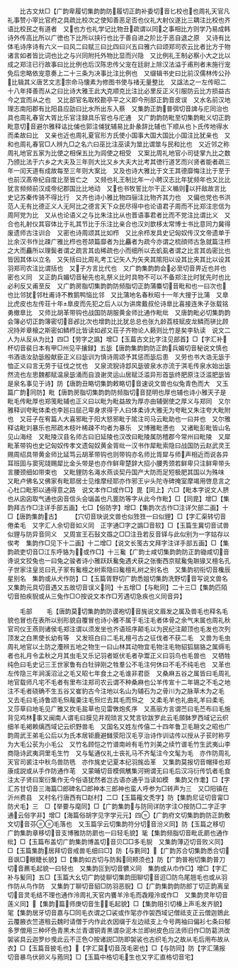 <!-- { "loadSidebar": true } -->
　　比古文夶□【广韵卑履切集韵韵防履切正韵补委切音匕校也也周礼天官凡礼事赞小宰比官府之具疏比校次之使知善恶足否也仪礼大射仪遂比三耦注比校也齐语比校民之有道者　又也方也礼学记比物丑疏谓以同之事相比方则学乃易成韩诗外传高比所以广徳也下比所以挟行也比于善自进之阶比于恶自退之原　又诗有比体毛诗序诗有六义一曰风二曰赋三曰比四曰兴五曰雅六曰颂郑司农云比者比方于物诸言如者皆比词也比之与兴同附托外物比显而兴隐　又比例礼王制必察小大之比以成之郑注已行故事曰比比例也后汉陈忠传父宠在廷尉上除汉法溢于甫刑者未施行宠免后忠略依宠意奏上二十三条为决事比注比例也　又缀辑书史曰比前汉儒林传公孙比辑其义唐艺文志宗命马懐素为修图书使与禇无量整比　又諡法之一左传昭二十八年择善而从之曰比诗大雅王此大克顺克比注比必里反正义引服防云比方损益古今之宜而从之也　又比部官名取校勘亭平之义即今刑部正韵音皮误　又水名前汉地理志南阳郡有比阳县应劭曰比水所出东入蔡　又集韵正韵普弭切音諀与庀同治也具也周礼春官大胥比乐官注録具乐官也与庀通　又广韵韵防毗至切集韵毗义切正韵毗意切音避尔雅释诂比俌也郭注俌犹辅易比卦彖辞比辅也下顺从也卜氏传地得水而柔故曰比　又亲也近也周礼夏官形方氏使小国事大国大国比小国注比犹亲也　又和也周礼春官□人辨九□之名六曰巫比注巫读为筮比谓筮与民和比也　又近邻之称周礼地官五家为比使之相保五比为闾使之相受　又案比周礼地官小司徒掌九比之数乃颁比法于六乡之大夫及三年则大比又乡大夫大比考其徳行道艺而兴贤者能者疏三年一闰天道有成故每至三年则大案比　又及也诗大雅比于文王其德靡悔注比于至于也前汉髙帝纪自度比至皆亡之　又频也礼王制比年一小聘汉志比年犹频年也又比比犹言频频前汉成帝纪郡国比比地动　又也书牧誓比尔干正义楯则以扞敌故言比史记苏秦传骑不得比行　又齐也诗小雅比物四骊注比物齐其力也　又偏也党也书洪范人无有比德正义人无阿比之德言天下众民尽得中也论语君子周而不比郑注忠信为周阿党为比　又从也论语义之与比朱注比从也晋语事君者比而不党注比谓比义　又合也礼射仪其容体比于礼其节比于乐注比亲合也汉刘歆栘太常博士书比意同力冀得废遗师古注训合　又密也诗周颂其比如栉　又比余栉发具史记匈奴传汉文帝遗单于比余汉书作比疎广雅比栉也苍颉篇靡者为比麤者为疏今亦谓之梳顔师古急就篇注栉之大而麤所以理鬓者谓之疏言其齿稀疏也小而细所以去虮虱者谓之比言其齿密比也皆因其体以立名　又矢括曰比周礼考工记矢人为矢夹其隂阳以设其比夹其比以设其羽郑司农注比谓括也　又子方言比代也　又广韵集韵韵会必至切音畀近也并也密也义同　又正韵兵媚切音秘先也礼祭义比时具物不可以不备郑注比时犹先时也比必利反又甫至反　又广韵房脂切集韵韵防频脂切正韵蒲麋切音毗和也一曰次也也比邻犹邻杜甫诗不教鹅鸭恼比邻　又比蒲地名春秋昭十一年大搜于比蒲　又臯比虎皮也左传荘十年臯皮而先犯之后人以为讲席戴叔伦诗臯比喜接连朱子张载铭勇撤臯比　又师比胡革带钩也战国防胡服黄金师比通作毗纰　又唐韵毗必切集韵韵会簿必切正韵簿密切音邲比次也增韵比比犹总总也张九龄荔枝赋皮龙鳞而骈比顾况持斧章榱之斯密如鳞栉比皆读如邲又荘子齐物论人籁则比竹是矣李轨读　说文二人为从反从为比】四□【劳字之譌】增□【玉萹古文比字注见部首】□【字汇补杯切音裴日本有甲□州见平攘録】五毖【唐韵集韵韵防正韵兵媚切音秘说文慎也书酒诰汝劼毖殷献臣正义曰毖训为慎诗周颂予其惩而毖后患　又劳也书大诰无毖于恤正义曰言无劳于征伐之忧也　又泉流貎诗邶风毖彼泉水亦流于淇毛传泉水始出毖然流也左思魏都赋温泉毖涌而自浪谢灵运山居赋泛滥异形首毖终肥原注泛滥肥毖皆是泉名事见于诗】防【唐韵丑略切集韵敕略切音速说文兽也似兔青色而大　又玉篇广韵同防】毗【唐韵房脂切集韵韵防频脂切音琵明也厚也辅也诗小雅天子是毗毛传毗厚也郑笺毗辅也正义曰以毗为毗益故为厚亦由辅弼使之厚义与郑同　又尔雅释训夸毗体柔也李廵曰屈己卑身求得于人曰体柔诗大雅无为夸毗又朱注夸大毗附也　又荘子在宥篇人大喜邪毗于阳大怒邪毗于隂注司马云毗助也一曰并也　又尔雅释诂毗刘暴乐也邢疏木枝叶稀疎不均者为暴乐　又博雅毗懑也　又诸毗彭毗皆山名见山海经　又毗陵汉县名师古曰旧延陵也汉改曰毗陵属防稽郡今常州曰毗陵　又犀毗革带钩也史记匈奴传孝文遗匈奴黄金胥纰一汉书作犀毗索隐曰战国防云赵武灵王赐周绍具带黄金师比延笃云胡革带钩也则带钩亦名师比胥犀与师声相近而说各异耳班固与窦宪牋赐犀比金头带是也亦作鲜卑楚辞大招小腰秀颈若鲜卑只注鲜卑带头言腰颈细如带束也　又毗貍防名渑水燕谈契丹国产大防而足短极肥其国以为殊味　又毗卢佛名又佛家有毗耶居士见维摩经耶亦作邪王屮头陀寺碑掩室摩竭用啓息言之心杜口毗邪以通得意之路　说文本作□或作□】毘【同上】六□【毗本字说文人脐也从囟囟取气通也囟音信头会匘盖也凡篦防等字从此今作毗】□【同毘】增□【集韵拜古作□注详手部五画】七□【俗防字】增□【集韵次古作□注详欠部二画】十□【唐韵集韵古】
　　【穴切音玦说文兽也似狌狌一曰似貍】□【字汇渠转切音倦柔毛　又字汇人余切音如义同　正字通□字之譌□音软】□【玉篇生冀切音试兽似貍与防异音同义　又周宣王石鼔文羉之□□注丑若反音铎与此似别为一字姑存以俟考　集韵作□见下十二画】十二增□【说文长笺古文拜字注详手部五画】□【集韵疏吏切音□江东呼貉为或作□】十三毚【广韵士咸切集韵韵防正韵锄咸切音谗说文狡兔也一曰兔之骏者诗小雅跃跃毚兔遇犬获之张衡西京赋毚兔聮猭又檀名孔子世家注皇览曰孔子冡有毚檀之树索隐曰毚檀礼树之别名也　又集韵初衔切音欃辰星别名　集韵或从犬作防】□【玉篇胥野切广韵悉姐切集韵洗野切音写说文兽名　又集韵元具切音遇又五故切音误义同】十五增□【与毗同】二十三□【集韵匹陌切音拍疾貎或从三兔作□○按说文本作□芳遇切急疾也义同音异】

　　毛部
　　毛【唐韵莫切集韵韵防谟袍切音旄说文眉发之属及兽毛也释名毛貌也冒也在表所以别形貌自覆冒也诗小雅不属于毛注毛者体骨之余气末属也周礼秋官司仪王燕则诸侯毛郑注谓以须发坐也齐语班序颠毛以为民纪注颠顶也毛发也次列顶发之白黒使长幼有等　又发班白曰二毛礼檀弓古之征伐者不获二毛　又兽为毛虫周礼地官以土防之灋辨五地之物生一曰山林其动物宜毛物注毛物貂狐貒貉之属缛毛者也礼月令孟秋之月其虫毛又乐记羽者妪伏毛者孕鬻正义曰羽鸟也毛兽也　又牺牲纯色曰毛史记三王世家鲁有白牡骍刚之牲羣公不毛注何休曰不毛不纯毛也　又革也左传隐三年涧溪沼沚之毛又昭七年食土之毛谁非君臣　又桑麻五谷之属皆曰毛周礼地官载师凡宅不毛者有里布注郑司农云谓不种桑麻也公羊传宣十二年锡之不毛之地注不毛者硗确不生五谷又崔豹古今注地以名山为辅石为之骨川为之脉草木为之毛　又去毛曰毛诗鲁颂毛炰胾羮注毛炰烂去其毛而炰之　又柔毛羊也礼曲礼羊曰柔毛　又莎草曰地毛见广雅又扻毛盐草也见雷斆炮炙序　又髙丽方言谓苎曰毛苎布曰毛施背见鸡林事又闽南人谓毛曰膜见井观琐言又梵言钦跋罗此云毛顩鉢罗西域记云织细羊毛褐赖缡西域记云织野兽毛　又国名又姓左传僖二十四年鲁卫毛耼文之昭也广韵周武王弟毛公后以为氏本居钜鹿避雠荥阳汉毛亨治诗作训诂传以授从子苌时称亨为大毛公苌为小毛公　又竹名顾恺之竹谱南岭有毛竹刘美之续竹谱毛竹生武夷山李商隐诗武夷洞里毛生竹　又与髦通仪礼士丧礼马不齐髦注今文髦为毛　亦作防周礼天官司裘注中秋鸟兽防毨　亦作旄史记夏本纪羽旄齿革　又集韵莫报切音帽择也郑康成説或从手作防通作芼　又蒙晡切音模佩觽集河朔谓无曰毛后汉冯衍传饥者毛食注太子贤曰案衍集作无今俗语犹然者岂古语亦通乎当读如模　集韵又作耄】□【字汇苏甘切音三海篇□郎碑名□郎神本三郎神也蛮人呼参为□转声为三　又□阳镇在沂州费县　又村名行唐西有□赵村】二□【玉篇籕文秃字】防【集韵尼证切音甯□防犬毛】三　□【举要与麾同】□【广韵集韵与防同详防字注○按防□二字正字通云俗字非】增□【海篇俗胡字见字学元元】四【广韵府文切集韵韵防正韵敷文切音芬毛落也　又玉篇孚云切集韵符分切音汾义同】防【玉篇之移切广韵集韵章移切音支博雅防防罽也一曰轻毛貌】毞【集韵频脂切音毗氐罽也通作纰】□【玉篇布盖切广韵集韵博盖切音贝□□多毛貎　又集韵薄迈切音败义同】□【玉篇集韵居拜切音戒兽毛细曰□】防【与氀同】【广韵苏合切集韵悉合切音飒□眼睫长貌】□【集韵如古切与防髥同颊须也】防【广韵普袍切集韵普刀切音藨毛起貌一曰轻也　又集韵叵到切音犥义同　集韵或从巾作□】增□【字汇补与髪同】五□【玉篇大幺切广韵徒聊切集韵田聊切音迢□防鸟尾翘毛也或从羽作防从鸟作防　又集韵丁聊切音貂□防羽恶貎】□【广韵集韵韵防郎丁切正韵离呈切音灵毛结不理也通作泠周礼天官内饔羊泠毛而毳羶泠或作□　又集韵灵年切音莲义同】【集韵篇师庚切音生毛起貌】□【集韵阻引切榛上声毛发齐貌】毠【集韵居牙切音嘉与□同毛衣谓之□裟或作毠亦作袈西域记僧祗支正云僧迦鵄此云覆腋衣竺道租云魏时请僧于内作此衣因缀于左边祗支上今号两袖曰偏衫七条曰郁多罗僧用三种坏色青黒木兰青谓铜青黒谓杂泥木兰即树皮色应法师旧作□防葛洪改袈裟具云迦罗纱曵此云不正色○按诸説□防即袈裟也古织毛为之故从毛后用布故从衣】□【玉篇音披毛也】【字汇莫切音茂毛密也】□【与防同】防【字汇蒲报切音暴鸟伏卵义与菢同】□【玉篇中格切毛生也又字汇直格切音宅】
